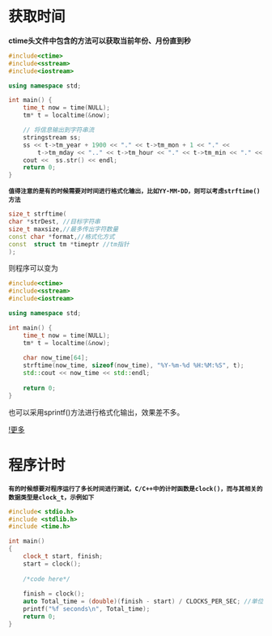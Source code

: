 # 获取时间

**ctime头文件中包含的方法可以获取当前年份、月份直到秒**

```c++
#include<ctime>
#include<sstream>
#include<iostream>

using namespace std;

int main() {
    time_t now = time(NULL);
	tm* t = localtime(&now);

	// 将信息输出到字符串流
	stringstream ss;
	ss << t->tm_year + 1900 << "." << t->tm_mon + 1 << "." <<
		t->tm_mday << ".." << t->tm_hour << "." << t->tm_min << "." << t->tm_sec;
	cout <<  ss.str() << endl;
    return 0;
}
```



**`值得注意的是有的时候需要对时间进行格式化输出，比如YY-MM-DD，则可以考虑strftime()方法`**

```c++
size_t strftime(
char *strDest, //目标字符串
size_t maxsize,//最多传出字符数量
const char *format,//格式化方式
const  struct tm *timeptr //tm指针
);
```

则程序可以变为

```c++
#include<ctime>
#include<sstream>
#include<iostream>

using namespace std;

int main() {
    time_t now = time(NULL);
	tm* t = localtime(&now);
	
	char now_time[64];
	strftime(now_time, sizeof(now_time), "%Y-%m-%d %H:%M:%S", t);
	std::cout << now_time << std::endl;
	
    return 0;
}
```

也可以采用sprintf()方法进行格式化输出，效果差不多。

[!更多](https://cloud.tencent.com/developer/article/1732371)



# 程序计时

**`有的时候想要对程序运行了多长时间进行测试，C/C++中的计时函数是clock()，而与其相关的数据类型是clock_t，示例如下`**

```c++
#include< stdio.h>
#include <stdlib.h>
#include <time.h>

int main()
{
	clock_t start, finish;
	start = clock();
    
    /*code here*/
    
	finish = clock();
	auto Total_time = (double)(finish - start) / CLOCKS_PER_SEC; //单位换算成秒
	printf("%f seconds\n", Total_time);
	return 0;
}
```
